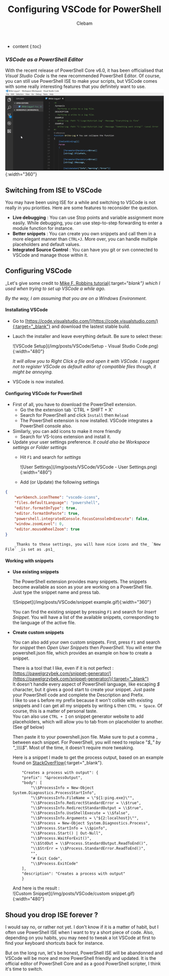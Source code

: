 ﻿---
layout: post
title:  "Configuring VSCode for PowerShell"
categories: PowerShell
tags:  editor
author: Clebam
---
* content
{:toc}

<!-- A short phrase of preview with a short text -->
### _VSCode as a PowerShell Editor_
With the recent release of PowerShell Core v6.0, it has been officialised that _Visual Studio Code_ is the new recommended PowerShell Editor. Of course, you can still use PowerShell ISE to make your scripts, but VSCode comes with some really interesting features that you definitely want to use.
![Image](/img/preview/vscode.png){:width="360"} <!--Standard width: 300px-->

<!--End_Preview-->

## Switching from ISE to VSCode

You may have been using ISE for a while and switching to VSCode is not really in you priorities. Here are some features to reconsider the question.
* **Live debugging** : You can use Stop points and variable assignment more easily. While debugging, you can use step-to-step forwarding to enter a module function for instance.
* **Better snippets** : You can create you own snippets and call them in a more elegant manner than `CTRL+J`. More over, you can handle multiple placeholders and default values.
* **Integrated Source Control** : You can have you git or svn connected to VSCode and manage those within it.

## Configuring VSCode

_Let's give some credit to [Mike F. Robbins tutorial](http://mikefrobbins.com/2017/08/24/how-to-install-visual-studio-code-and-configure-it-as-a-replacement-for-the-powershell-ise/){:target="_blank"} which I used when trying to set up VSCode a while ago._

_By the way, I am assuming that you are on a Windows Environment._

#### Installating VSCode

* Go to [https://code.visualstudio.com/](https://code.visualstudio.com/){:target="_blank"} and download the lastest stable build.
* Lauch the installer and leave everything default. Be sure to select these:

    ![VSCode Setup](/img/posts/VSCode/Setup - Visual Studio Code.png){:width="480"}
    
    _It will allow you to Right Click a file and open it with VSCode. I suggest not to register VSCode as default editor of compatible files though, it might be annoying._

* VSCode is now installed.

#### Configuring VSCode for PowerShell

* First of all, you have to download the PowerShell extension.
    * Go the the extension tab `CTRL + SHIFT + X'
    * Search for PowerShell and click `Install` then `Reload`
    * The PowerShell extension is now installed. VSCode integrates a PowerShell console also.
* Similarly, you can add icons to make it more friendly
    * Search for VS-Icons extension and install it.
* Update your user settings preference. _It could also be Workspace settings or Folder settings_
    * Hit `F1` and search for _settings_

        ![User Settings](/img/posts/VSCode/VSCode - User Settings.png){:width="480"}
    * Add (or Update) the following settings
```json
{
    "workbench.iconTheme": "vscode-icons",
    "files.defaultLanguage": "powershell",
    "editor.formatOnType": true,
    "editor.formatOnPaste": true,
    "powershell.integratedConsole.focusConsoleOnExecute": false,
    "window.zoomLevel": 0,
    "editor.mouseWheelZoom": true
}  
```
        _Thanks to these settings, you will have nice icons and the_ `New File` _is set as .ps1_

#### Working with snippets
* **Use existing snippets**

    The PowerShell extension provides many snippets. The snippets become available as soon as your are working on a PowerShell file.  
    Just type the snippet name and press tab.

    ![Snippet](/img/posts/VSCode/snippet example.gif){:width="360"}

    You can find the existing snippet by pressing `F1` and search for _Insert Snippet_. You will have a list of the available snippets, corresponding to the language of the active file.

* **Create custom snippets**

    You can also add your own custom snippets. First, press `F1` and search for _snippet_ then _Open User Snippets_ then _PowerShell_. You will enter the powershell.json file, which provides an example on how to create a snippet.

    There is a tool that I like, even if it is not perfect : [https://pawelgrzybek.com/snippet-generator/](https://pawelgrzybek.com/snippet-generator/){:target="_blank"}  
    It doesn't handle every aspect of PowerShell language, like escaping _$_ character, but it gives a good start to create your snippet. Just paste your PowerShell code and complete the Description and Prefix.  
    I like to use `&` before my prefix because it won't collide with existing snippets and I can get all my snippets by writing `&` then `CTRL + Space`. Of course, this is a matter of personal taste.  
    You can also use `CTRL + I` on snippet generator website to add placeholders, which will allow you to tab from on placeholder to another. (See gif below)

    Then paste it to your powershell.json file. Make sure to put a comma `,` between each snippet. For PowerShell, you will need to replace "_$_" by "_\\\\$_". Most of the time, it doesn't require more tweaking.

    Here is a snippet I made to get the process output, based on an example found on [StackOverFlow](https://stackoverflow.com/a/8762068/8334558){:target="_blank"}.

    ```
        "Creates a process with output": {
        "prefix": "&processOutput",
        "body": [
            "\\$ProcessInfo = New-Object System.Diagnostics.ProcessStartInfo",
            "\\$ProcessInfo.FileName = \"${1:ping.exe}\"",
            "\\$ProcessInfo.RedirectStandardError = \\$true",
            "\\$ProcessInfo.RedirectStandardOutput = \\$true",
            "\\$ProcessInfo.UseShellExecute = \\$false",
            "\\$ProcessInfo.Arguments = \"${2:localhost}\"",
            "\\$Process = New-Object System.Diagnostics.Process",
            "\\$Process.StartInfo = \\$pinfo",
            "\\$Process.Start() | Out-Null",
            "\\$Process.WaitForExit()",
            "\\$StdOut = \\$Process.StandardOutput.ReadToEnd()",
            "\\$StrErr = \\$Process.StandardError.ReadToEnd()",
            "",
            "# Exit Code",
            "\\$Process.ExitCode"
        ],
        "description": "Creates a process with output"
        }
    ```
    And here is the result :  
    ![Custom Snippet](/img/posts/VSCode/custom snippet.gif){:width="480"}

## Shoud you drop ISE forever ?

I would say no, or rather not yet. I don't know if it is a matter of habit, but I often use PowerShell ISE when I want to try a short piece of code. Also, depending on you habits, you may need to tweak a lot VSCode at first to find your keyboard shortcuts back for instance.

But on the long run, let's be honest, PowerShell ISE will be abandonned and VSCode will be more and more PowerShell friendly and updated. It is the official editor of PowerShell Core and as a good PowerShell scripter, I think it's time to switch.